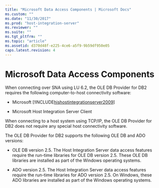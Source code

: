 ```yaml
---
title: "Microsoft Data Access Components | Microsoft Docs"
ms.custom: ""
ms.date: "11/30/2017"
ms.prod: "host-integration-server"
ms.reviewer: ""
ms.suite: ""
ms.tgt_pltfrm: ""
ms.topic: "article"
ms.assetid: d370d48f-e225-4ce6-a5f9-9b59df950e05
caps.latest.revision: 4
---
```

# Microsoft Data Access Components
When connecting over SNA using LU 6.2, the OLE DB Provider for DB2 requires the following computer-to-host connectivity software:  
  
-   Microsoft [!INCLUDE[hishostintegrationserver2009](../includes/hishostintegrationserver2009-md.md)]  
  
-   Microsoft Host Integration Server Client  
  
 When connecting to a host system using TCP/IP, the OLE DB Provider for DB2 does not require any special host connectivity software.  
  
 The OLE DB Provider for DB2 supports the following OLE DB and ADO versions:  
  
-   OLE DB version 2.5. The Host Integration Server data access features require the run-time libraries for OLE DB version 2.5. These OLE DB libraries are installed as part of the Windows operating systems.  
  
-   ADO version 2.5. The Host Integration Server data access features require the run-time libraries for ADO version 2.5. On Windows, these ADO libraries are installed as part of the Windows operating systems.